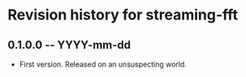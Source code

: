 # Revision history for streaming-fft

## 0.1.0.0 -- YYYY-mm-dd

* First version. Released on an unsuspecting world.
